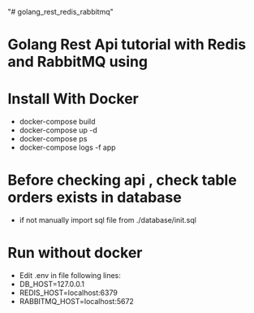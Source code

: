 "# golang_rest_redis_rabbitmq" 

# Golang Rest Api tutorial with Redis and RabbitMQ using 


# Install With Docker
- docker-compose build
- docker-compose up -d
- docker-compose ps
- docker-compose logs -f app

# Before checking api , check table orders exists in database
- if not manually import sql file from ./database/init.sql

# Run without docker
- Edit .env in file following lines:
- DB_HOST=127.0.0.1
- REDIS_HOST=localhost:6379
- RABBITMQ_HOST=localhost:5672

